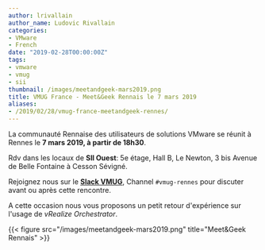 ```yaml
---
author: lrivallain
author_name: Ludovic Rivallain
categories:
- VMware
- French
date: "2019-02-28T00:00:00Z"
tags:
- vmware
- vmug
- sii
thumbnail: /images/meetandgeek-mars2019.png
title: VMUG France - Meet&Geek Rennais le 7 mars 2019
aliases: 
- /2019/02/28/vmug-france-meetandgeek-rennes/
---
```


La communauté Rennaise des utilisateurs de solutions VMware se réunit à Rennes le **7 mars 2019, à partir de 18h30**.

Rdv dans les locaux de **SII Ouest**: 5e étage, Hall B, Le Newton, 3 bis Avenue de Belle Fontaine à Cesson Sévigné.

Rejoignez nous sur le **[Slack VMUG](https://vmugfrance.slack.com/)**, Channel `#vmug-rennes` pour discuter avant ou après cette rencontre.

A cette occasion nous vous proposons un petit retour d'expérience sur l'usage de *vRealize Orchestrator*.

{{< figure src="/images/meetandgeek-mars2019.png" title="Meet&Geek Rennais" >}}